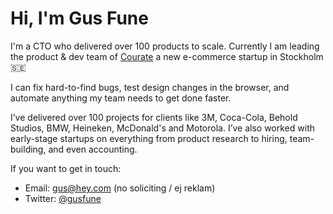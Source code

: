 # Hi, I'm Gus Fune

I'm a CTO who delivered over 100 products to scale. Currently I am leading the product & dev team of [Courate](https://www.courate.co/) a new e-commerce startup in Stockholm 🇸🇪

I can fix hard-to-find bugs, test design changes in the browser, and automate anything my team needs to get done faster.

I’ve delivered over 100 projects for clients like 3M, Coca-Cola, Behold Studios, BMW, Heineken, McDonald's and Motorola. I’ve also worked with early-stage startups on everything from product research to hiring, team-building, and even accounting.

If you want to get in touch:

- Email: gus@hey.com (no soliciting / ej reklam)
- Twitter: [@gusfune](https://www.twitter.com/gusfune)
